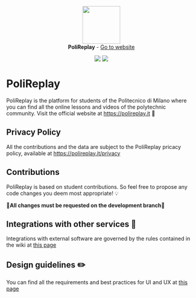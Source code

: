 <p align="center">
  <img src="https://raw.githubusercontent.com/NiccoloSegato/polireplay/main/assets/images/lil_logo.png" width="100"/></br>
  <strong>PoliReplay</strong> - <a href="https://polireplay.it" title="https://polireplay.it">Go to website</a>
</p>

<p align="center">
    <a href="https://hits.seeyoufarm.com"><img src="https://hits.seeyoufarm.com/api/count/incr/badge.svg?url=https%3A%2F%2Fpolireplay.it&count_bg=%2379C83D&title_bg=%23555555&icon=&icon_color=%23E7E7E7&title=hits&edge_flat=false"/></a>
    <a href="https://github.com/NiccoloSegato/polireplay/actions/workflows/codeql-analysis.yml"/><img src="https://github.com/NiccoloSegato/polireplay/actions/workflows/codeql-analysis.yml/badge.svg"/></a>
</p>

# PoliReplay
PoliReplay is the platform for students of the Politecnico di Milano where you can find all the online lessons and videos of the polytechnic community.
Visit the official website at https://polireplay.it 🚀

## Privacy Policy
All the contributions and the data are subject to the PoliReplay pricacy policy, available at https://polireplay.it/privacy

## Contributions
PoliReplay is based on student contributions. So feel free to propose any code changes you deem most appropriate! 💡

📌**All changes must be requested on the development branch**📌

## Integrations with other services 🤖
Integrations with external software are governed by the rules contained in the wiki at [this page](https://github.com/NiccoloSegato/polireplay/wiki/Integration-with-third-parties-softwares)

## Design guidelines ✏️
You can find all the requirements and best practices for UI and UX at [this page](https://github.com/NiccoloSegato/polireplay/wiki/Design-guidelines)

